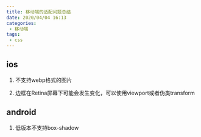 ```yaml
---
title: 移动端的适配问题总结
date: 2020/04/04 16:13
categories: 
 - 移动端
tags: 
 - css
---
```


<!-- more -->

## ios

1. 不支持webp格式的图片

2. 边框在Retina屏幕下可能会发生变化，可以使用viewport或者伪类transform

## android

1. 低版本不支持box-shadow



